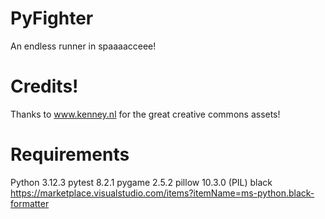 # PyFighter

An endless runner in spaaaacceee!

# Credits!

Thanks to www.kenney.nl for the great creative commons assets!

# Requirements

Python 3.12.3
pytest 8.2.1
pygame 2.5.2
pillow 10.3.0 (PIL)
black https://marketplace.visualstudio.com/items?itemName=ms-python.black-formatter